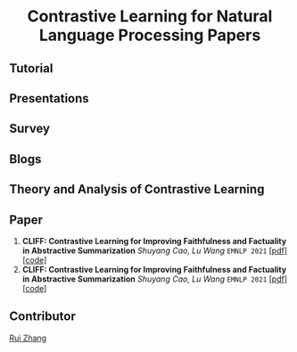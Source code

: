 <p align="center">
<h1 align="center"> Contrastive Learning for Natural Language Processing Papers</h1>
</p>

## Tutorial

## Presentations

## Survey

## Blogs

## Theory and Analysis of Contrastive Learning

## Paper
1. **CLIFF: Contrastive Learning for Improving Faithfulness and Factuality in Abstractive Summarization** *Shuyang Cao, Lu Wang* `EMNLP 2021` [[pdf]](https://arxiv.org/abs/2109.09209) [[code]](https://shuyangcao.github.io/projects/cliff_summ)
1. **CLIFF: Contrastive Learning for Improving Faithfulness and Factuality in Abstractive Summarization** *Shuyang Cao, Lu Wang* `EMNLP 2021` [[pdf]](https://arxiv.org/abs/2109.09209) [[code]](https://shuyangcao.github.io/projects/cliff_summ)

## Contributor
[Rui Zhang](https://ryanzhumich.github.io/)